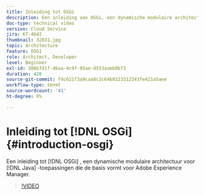```yaml
---
title: Inleiding tot OSGi
description: Een inleiding aan OSGi, een dynamische modulaire architectuur voor toepassingen van Java die de basis voor Adobe Experience Manager is.
doc-type: technical video
version: Cloud Service
jira: KT-4642
thumbnail: 32031.jpg
topic: Architecture
feature: OSGI
role: Architect, Developer
level: Beginner
exl-id: 386b7d1f-d6aa-4c9f-95ae-d553aaeb9bf3
duration: 420
source-git-commit: f4c621f3a9caa8c2c64b8323312343fe421a5aee
workflow-type: tm+mt
source-wordcount: '41'
ht-degree: 0%

---
```


# Inleiding tot [!DNL OSGi] {#introduction-osgi}

Een inleiding tot [!DNL OSGi] , een dynamische modulaire architectuur voor [!DNL Java] -toepassingen die de basis vormt voor Adobe Experience Manager.

>[!VIDEO](https://video.tv.adobe.com/v/32031?quality=12&learn=on)
